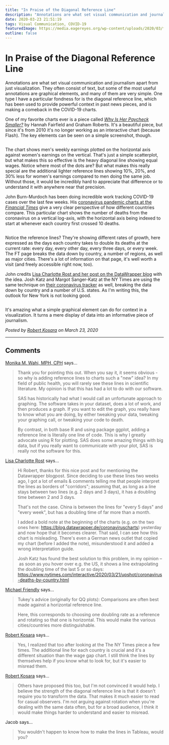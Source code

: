 ```yaml
---
title: "In Praise of the Diagonal Reference Line"
description: "Annotations are what set visual communication and journalism apart from just visualization. They often consist of text, but some of the most useful annotations are graphical elements, and many of them are very simple. One type I have a particular fondness for is the diagonal reference line, which has been used to provide powerful context in past news pieces, and is making a comeback in the COVID-19 charts."
date: 2020-03-23 21:51:19
tags: Visual Communication, COVID-19
featuredImage: https://media.eagereyes.org/wp-content/uploads/2020/03/ft-covid-19-deaths.png
outline: false
---
```


# In Praise of the Diagonal Reference Line

Annotations are what set visual communication and journalism apart from just visualization. They often consist of text, but some of the most useful annotations are graphical elements, and many of them are very simple. One type I have a particular fondness for is the diagonal reference line, which has been used to provide powerful context in past news pieces, and is making a comeback in the COVID-19 charts.

One of my favorite charts ever is a piece called <em><a href="https://archive.nytimes.com/www.nytimes.com/interactive/2009/03/01/business/20090301_WageGap.html?_r=0">Why Is Her Paycheck Smaller?</a></em> by Hannah Fairfield and Graham Roberts. It's a beautiful piece, but since it's from 2010 it's no longer working as an interactive chart (because Flash). The key elements can be seen on a simple screenshot, though.

<figure class="wp-block-image size-large"><img src="https://media.eagereyes.org/wp-content/uploads/2020/03/nytimes-why-is-her-paycheck-smaller-wage-gap.png" alt="" class="wp-image-13730"/></figure>

The chart shows men's weekly earnings plotted on the horizontal axis against women's earnings on the vertical. That's just a simple scatterplot, but what makes this so effective is the heavy diagonal line showing equal wages. Notice where most of the dots are? But what makes this really special are the additional lighter reference lines showing 10%, 20%, and 30% less for women's earnings compared to men doing the same job. Without those, it would be incredibly hard to appreciate that difference or to understand it with anywhere near that precision.

John Burn-Murdoch has been doing incredible work tracking COVID-19 cases over the last few weeks. His <a href="https://www.ft.com/coronavirus-latest">coronavirus pandemic charts at the <em>Financial Times</em></a> give a very clear perspective of how different countries compare. This particular chart shows the number of deaths from the coronavirus on a vertical log-axis, with the horizontal axis being indexed to start at whenever each country first crossed 10 deaths.

<figure class="wp-block-image size-large"><img src="https://media.eagereyes.org/wp-content/uploads/2020/03/ft-covid-19-deaths.png" alt="" class="wp-image-13732"/></figure>

Notice the reference lines? They're showing different rates of growth, here expressed as the days each country takes to double its deaths at the current rate: every day, every other day, every three days, or every week. The FT page breaks the data down by country, a number of regions, as well as major cities. There's a lot of information on that page, it's well worth a visit (and freely accessible right now, too).

John credits <a href="https://blog.datawrapper.de/weekly-chart-coronavirus-growth/">Lisa Charlotte Rost and her post on the DataWrapper blog</a> with the idea. Josh Katz and Margot Sanger-Katz at the NY Times are using the same technique on <a href="https://www.nytimes.com/interactive/2020/03/21/upshot/coronavirus-deaths-by-country.html">their coronavirus tracker</a> as well, breaking the data down by country and a number of U.S. states. As I'm writing this, the outlook for New York is not looking good.

<figure class="wp-block-image size-large"><img src="https://media.eagereyes.org/wp-content/uploads/2020/03/nytimes-covid-19-by-state.png" alt="" class="wp-image-13731"/></figure>

It's amazing what a simple graphical element can do for context in a visualization. It turns a mere display of data into an informative piece of journalism.


_Posted by <a href="/about">Robert Kosara</a> on March 23, 2020_


<aside class="comments">

---
## Comments

<a href="http://www.dethwench.com" rel="nofollow noopener" target="_blank">Monika M. Wahi, MPH, CPH</a> says…
>	Thank you for pointing this out. When you say it, it seems obvious - so why is adding reference lines to charts such a "new" idea? In my field of public health, you will rarely see these lines in scientific literature. My opinion is that this has had a lot to do with our software. 
>	
>	SAS has historically had what I would call an unfortunate approach to graphing. The software takes in your dataset, does a lot of work, and then produces a graph. If you want to edit the graph, you really have to know what you are doing, by either tweaking your data, tweaking your graphing call, or tweaking your code to death. 
>	
>	By contrast, in both base R and using package ggplot, adding a reference line is literally one line of code. This is why I greatly advocate using R for plotting. SAS does some amazing things with big data, but if you really want to communicate with your plot, SAS is really not the software for this.

<a href="https://blog.datawrapper.de/coronaviruscharts" rel="nofollow noopener" target="_blank">Lisa Charlotte Rost</a> says…
>	Hi Robert, thanks for this nice post and for mentioning the Datawrapper blogpost. Since deciding to use these lines two weeks ago, I got a lot of emails &amp; comments telling me that people interpret the lines as borders of "corridors"; assuming that, as long as a line stays between two lines (e.g. 2 days and 3 days), it has a doubling time between 2 and 3 days.
>	
>	That's not the case. China is between the lines for "every 5 days" and "every week", but has a doubling time of far more than a month.
>	
>	I added a bold note at the beginning of the charts (e.g. on the two ones here: https://blog.datawrapper.de/coronaviruscharts) yesterday and now hope that it becomes clearer. That said, I can see how this chart is misleading. There's even a German news outlet that copied my chart (before I added the note), misunderstood it and added a wrong interpretation guide.
>	
>	Josh Katz has found the best solution to this problem, in my opinion – as soon as you hover over e.g. the US, it shows a line extrapolating the doubling time of the last 5 or so days: https://www.nytimes.com/interactive/2020/03/21/upshot/coronavirus-deaths-by-country.html

<a href="http://datavis.ca" rel="nofollow noopener" target="_blank">Michael Friendly</a> says…
>	Tukey's advice (originally for QQ plots): 
>	Comparisons are often best made against a horizontal reference line.
>	
>	Here, this corresponds to choosing one doubling rate as a reference and rotating so that one is horizontal.
>	This would make the various cities/countries more distinguishable.

<a href="/about" rel="nofollow noopener" target="_blank">Robert Kosara</a> says…
>	Yes, I realized that too after looking at the The NY Times piece a few times. The additional line for each  country is crucial and it's a different situation than the wage gap chart. I still think the lines by themselves help if you know what to look for, but it's easier to misread them.

<a href="/about" rel="nofollow noopener" target="_blank">Robert Kosara</a> says…
>	Others have proposed this too, but I'm not convinced it would help. I believe the strength of the diagonal reference line is that it doesn't require you to transform the data. That makes it much easier to read for casual observers. I'm not arguing against rotation when you're dealing with the same data often, but for a broad audience, I think it would make things harder to understand and easier to misread.

Jacob says…
>	You wouldn't happen to know how to make the lines in Tableau, would you?

</aside>

